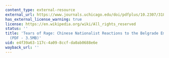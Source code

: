 ```yaml
---
content_type: external-resource
external_url: https://www.journals.uchicago.edu/doi/pdfplus/10.2307/3182306
has_external_license_warning: true
license: https://en.wikipedia.org/wiki/All_rights_reserved
status: ''
title: 'Tears of Rage: Chinese Nationalist Reactions to the Belgrade Embassy Bombing."
  (PDF - 3.5MB)'
uid: e4f39a63-117c-4a09-8ccf-da0ab0688e6e
wayback_url: ''
---
```

